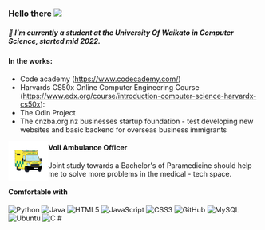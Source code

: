 <!-- Heading -->
### Hello there <img src = "https://raw.githubusercontent.com/MartinHeinz/MartinHeinz/master/wave.gif" width = 30px />

##### 🌱 I’m currently a student at the University Of Waikato in Computer Science, started mid 2022.
#### In the works:
* Code academy (https://www.codecademy.com/)
* Harvards CS50x Online Computer Engineering Course (https://www.edx.org/course/introduction-computer-science-harvardx-cs50x):
* The Odin Project
* The cnzba.org.nz businesses startup foundation - test developing new websites and basic backend for overseas business immigrants

<img src="https://github.com/RyanJManchester/RyanJManchester/blob/main/ambo.gif" width = 80px align="left">
<h4> Voli Ambulance Officer </h4>
Joint study towards a Bachelor's of Paramedicine should help me to solve more problems in the medical - tech space.
 
#### Comfortable with
![Python](https://img.shields.io/badge/-Python-black?style=flat-square&logo=Python)
![Java](https://img.shields.io/badge/-java-E34A86?style=flat-square&logo=java)
![HTML5](https://img.shields.io/badge/-HTML5-E34F26?style=flat-square&logo=html5&logoColor=white)
![JavaScript](https://img.shields.io/badge/-JavaScript-%23F7DF1C?style=flat-square&logo=javascript&logoColor=000000&labelColor=%23F7DF1C&color=%23FFCE5A)
![CSS3](https://img.shields.io/badge/-CSS3-1572B6?style=flat-square&logo=css3)
![GitHub](https://img.shields.io/badge/-GitHub-181717?style=flat-square&logo=github)
![MySQL](https://img.shields.io/badge/-MySQL-black?style=flat-square&logo=mysql)
![Ubuntu](https://img.shields.io/badge/-Ubuntu-000000?style=flat&logo=ubuntu&logoColor=#E95420)
![C #](https://img.shields.io/badge/C%23-239120?style=flat&logo=csharp&logoColor=white)
